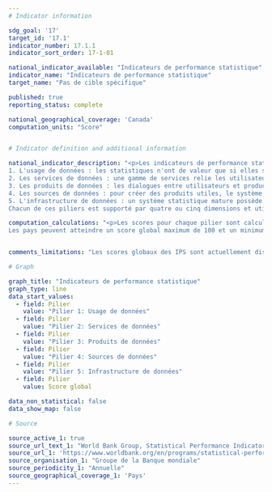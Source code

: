 ```yaml
---
# Indicator information

sdg_goal: '17'
target_id: '17.1'
indicator_number: 17.1.1
indicator_sort_order: 17-1-01

national_indicator_available: "Indicateurs de performance statistique"
indicator_name: "Indicateurs de performance statistique"
target_name: "Pas de cible spécifique"

published: true
reporting_status: complete

national_geographical_coverage: 'Canada'
computation_units: "Score"


# Indicator definition and additional information

national_indicator_description: "<p>Les indicateurs de performance statistique (IPS) évaluent la maturité et la performance des systèmes statistiques nationaux dans cinq domaines clés, appelés piliers. Les cinq piliers sont les suivants :<br><br>
1. L'usage de données : les statistiques n'ont de valeur que si elles sont utilisées. Un système statistique performant produit des données qui sont utilisées largement et fréquemment.<br>
2. Les services de données : une gamme de services relie les utilisateurs de données aux producteurs et facilite les dialogues entre eux, développant ainsi la confiance et un sentiment de valeur.<br>
3. Les produits de données : les dialogues entre utilisateurs et producteurs dirigent la conception et la variété de produits statistiques, ainsi que leur exactitude, leur actualité, leur fréquence, leur comparabilité et leur niveaux de désagrégation. Les produits indiquent si les pays sont en mesure de produire des indicateurs liés aux 17 objectifs de développement durable.<br>
4. Les sources de données : pour créer des produits utiles, le système statistique doit tirer de sources internes et externes au gouvernement. La collecte de données va donc au-delà des recensements et des sondages typiques afin d'inclure des données administratives et géospatiales ainsi que des données générées par des entreprises privées et des citoyens.<br>
5. L'infrastructure de données : un système statistique mature possède une infrastructure matérielle (législation, gouvernance, normes) et une infrastructure immatérielle (compétences, partenariats) bien développées, ainsi que les ressources financières nécessaires pour fournir des produits et services de données utiles et largement utilisés.<br><br>
Chacun de ces piliers est supporté par quatre ou cinq dimensions et utilise des méthodes et indicateurs définis. <em>(Groupe de la Banque mondiale)</em></p>"

computation_calculations: "<p>Les scores pour chaque pilier sont calculés en combinant les scores de chaque dimension du pilier en question, qui sont à leur tour dérivés des valeurs de leurs indicateurs respectifs. Le score global est une moyenne des scores des cinq piliers.<br><br>
Les pays peuvent atteindre un score global maximum de 100 et un minimum de 0. Un score de 100 indiquerait qu'un pays a mis en place tous les éléments mesurés par les IPS, tandis qu'un score de 0 indiquerait qu'aucun élément n'a été mis en place. <em>(Groupe de la Banque mondiale)</em></p>"


comments_limitations: "Les scores globaux des IPS sont actuellement disponibles pour les pays depuis 2016. Certains indicateurs ont des données remontant jusqu'en 2004. <em>(Groupe de la Banque mondiale)</em> "

# Graph

graph_title: "Indicateurs de performance statistique"
graph_type: line
data_start_values:
  - field: Pilier
    value: "Pilier 1: Usage de données"
  - field: Pilier
    value: "Pilier 2: Services de données"
  - field: Pilier
    value: "Pilier 3: Produits de données"
  - field: Pilier
    value: "Pilier 4: Sources de données"
  - field: Pilier
    value: "Pilier 5: Infrastructure de données"
  - field: Pilier
    value: Score global

data_non_statistical: false
data_show_map: false

# Source

source_active_1: true
source_url_text_1: "World Bank Group, Statistical Performance Indicators"
source_url_1: 'https://www.worldbank.org/en/programs/statistical-performance-indicators/explore-data'
source_organisation_1: "Groupe de la Banque mondiale"
source_periodicity_1: "Annuelle"
source_geographical_coverage_1: 'Pays'
---
```

